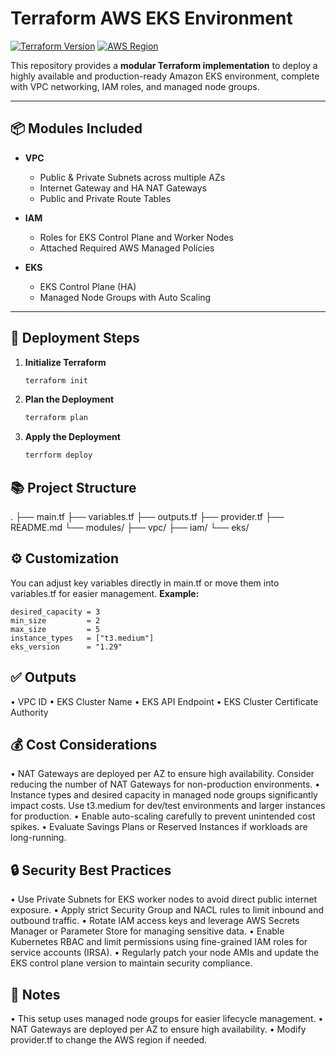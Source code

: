 # Terraform AWS EKS Environment

[![Terraform Version](https://img.shields.io/badge/Terraform-1.6+-purple?logo=terraform)](https://www.terraform.io/)
[![AWS Region](https://img.shields.io/badge/AWS%20Region-us--west--2-orange?logo=amazon-aws)](https://aws.amazon.com/)

This repository provides a **modular Terraform implementation** to deploy a highly available and production-ready Amazon EKS environment, complete with VPC networking, IAM roles, and managed node groups.

---

## 📦 **Modules Included**

- **VPC**  
  - Public & Private Subnets across multiple AZs  
  - Internet Gateway and HA NAT Gateways  
  - Public and Private Route Tables  

- **IAM**  
  - Roles for EKS Control Plane and Worker Nodes  
  - Attached Required AWS Managed Policies  

- **EKS**  
  - EKS Control Plane (HA)  
  - Managed Node Groups with Auto Scaling  

---

## 🚀 **Deployment Steps**

1. **Initialize Terraform**

   ```bash
   terraform init
   ```
2. **Plan the Deployment**
    ```bash
    terraform plan
    ```
3. **Apply the Deployment**
    ```bash
    terrform deploy
    ```

## 📚 **Project Structure**
.
├── main.tf
├── variables.tf
├── outputs.tf
├── provider.tf
├── README.md
└── modules/
    ├── vpc/
    ├── iam/
    └── eks/

## ⚙️ **Customization**
You can adjust key variables directly in main.tf or move them into variables.tf for easier management.
**Example:**
```hcl
desired_capacity = 3
min_size         = 2
max_size         = 5
instance_types   = ["t3.medium"]
eks_version      = "1.29"
```

## ✅ **Outputs**
 • VPC ID
 • EKS Cluster Name
 • EKS API Endpoint
 • EKS Cluster Certificate Authority

## 💰 **Cost Considerations**
 • NAT Gateways are deployed per AZ to ensure high availability. Consider reducing the number of NAT Gateways for non-production environments.
 • Instance types and desired capacity in managed node groups significantly impact costs. Use t3.medium for dev/test environments and larger instances for production.
 • Enable auto-scaling carefully to prevent unintended cost spikes.
 • Evaluate Savings Plans or Reserved Instances if workloads are long-running.

## 🔒 **Security Best Practices**
 • Use Private Subnets for EKS worker nodes to avoid direct public internet exposure.
 • Apply strict Security Group and NACL rules to limit inbound and outbound traffic.
 • Rotate IAM access keys and leverage AWS Secrets Manager or Parameter Store for managing sensitive data.
 • Enable Kubernetes RBAC and limit permissions using fine-grained IAM roles for service accounts (IRSA).
 • Regularly patch your node AMIs and update the EKS control plane version to maintain security compliance.

## 📌 **Notes**
 • This setup uses managed node groups for easier lifecycle management.
 • NAT Gateways are deployed per AZ to ensure high availability.
 • Modify provider.tf to change the AWS region if needed.
